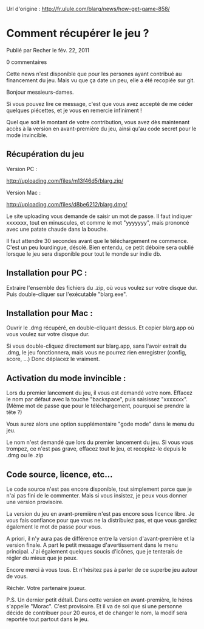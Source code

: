 Url d'origine : http://fr.ulule.com/blarg/news/how-get-game-858/

# Comment récupérer le jeu ?

Publié par Recher le fév. 22, 2011

0 commentaires

Cette news n'est disponible que pour les persones ayant contribué au financement du jeu. Mais vu que ça date un peu, elle a été recopiée sur git.


Bonjour messieurs-dames.



Si vous pouvez lire ce message, c'est que vous avez accepté de me céder quelques piécettes, et je vous en remercie infiniment !

Quel que soit le montant de votre contribution, vous avez dès maintenant accès à la version en avant-première du jeu, ainsi qu'au code secret pour le mode invincible.

## Récupération du jeu

Version PC :

http://uploading.com/files/m13f46d5/blarg.zip/

Version Mac :

http://uploading.com/files/d8be6212/blarg.dmg/

Le site uploading vous demande de saisir un mot de passe. Il faut indiquer xxxxxxx, tout en minuscules, et comme le mot "yyyyyyy", mais prononcé avec une patate chaude dans la bouche.

Il faut attendre 30 secondes avant que le téléchargement ne commence. C'est un peu lourdingue, désolé. Bien entendu, ce petit déboire sera oublié lorsque le jeu sera disponible pour tout le monde sur indie db.

## Installation pour PC :

Extraire l'ensemble des fichiers du .zip, où vous voulez sur votre disque dur. Puis double-cliquer sur l'exécutable "blarg.exe".

## Installation pour Mac :

Ouvrir le .dmg récupéré, en double-cliquant dessus. Et copier blarg.app où vous voulez sur votre disque dur.

Si vous double-cliquez directement sur blarg.app, sans l'avoir extrait du .dmg, le jeu fonctionnera, mais vous ne pourrez rien enregistrer (config, score, ...) Donc déplacez le vraiment.

## Activation du mode invincible :

Lors du premier lancement du jeu, il vous est demandé votre nom. Effacez le nom par défaut avec la touche "backspace", puis saisissez "xxxxxxx". (Même mot de passe que pour le téléchargement, pourquoi se prendre la tête ?)

Vous aurez alors une option supplémentaire "gode mode" dans le menu du jeu.

Le nom n'est demandé que lors du premier lancement du jeu. Si vous vous trompez, ce n'est pas grave, effacez tout le jeu, et recopiez-le depuis le .dmg ou le .zip

## Code source, licence, etc...

Le code source n'est pas encore disponible, tout simplement parce que je n'ai pas fini de le commenter. Mais si vous insistez, je peux vous donner une version provisoire.

La version du jeu en avant-première n'est pas encore sous licence libre. Je vous fais confiance pour que vous ne la distribuiez pas, et que vous gardiez également le mot de passe pour vous.

A priori, il n'y aura pas de différence entre la version d'avant-première et la version finale. A part le petit message d'avertissement dans le menu principal. J'ai également quelques soucis d'icônes, que je tenterais de régler du mieux que je peux.



Encore merci à vous tous. Et n'hésitez pas à parler de ce superbe jeu autour de vous.



Réchèr. Votre partenaire joueur.



P.S. Un dernier petit détail. Dans cette version en avant-première, le héros s'appelle "Morac". C'est provisoire. Et il va de soi que si une personne décide de contribuer pour 20 euros, et de changer le nom, la modif sera reportée tout partout dans le jeu.
